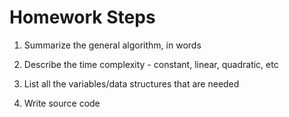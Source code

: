 # Homework Steps

1. Summarize the general algorithm, in words

2. Describe the time complexity - constant, linear, quadratic, etc

2. List all the variables/data structures that are needed

3. Write source code
